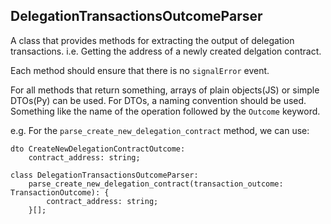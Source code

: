 ## DelegationTransactionsOutcomeParser

A class that provides methods for extracting the output of delegation transactions.
i.e. Getting the address of a newly created delgation contract.

Each method should ensure that there is no `signalError` event.

For all methods that return something, arrays of plain objects(JS) or simple DTOs(Py) can be used.
For DTOs, a naming convention should be used. Something like the name of the operation followed by the `Outcome` keyword.

e.g.
For the `parse_create_new_delegation_contract` method, we can use:
```
dto CreateNewDelegationContractOutcome:
    contract_address: string;
```

```
class DelegationTransactionsOutcomeParser:
    parse_create_new_delegation_contract(transaction_outcome: TransactionOutcome): {
        contract_address: string;
    }[];
```
